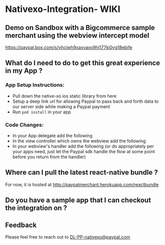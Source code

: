 # Nativexo-Integration- WIKI

## Demo on Sandbox with a Bigcommerce sample merchant using the webview intercept model

https://paypal.box.com/s/yhcjwh9xaxvaxo9hi177ki0vg18ebjfe

## What do I need to do to get this great experience in my App ?

### App Setup Instructions:

* Pull down the native-xo ios static library from here
* Setup a deep link url for allowing Paypal to pass back and forth data to our server side while making a Paypal payment
* Run `pod install` in your app

### Code Changes:

* In your App delegate add the following
* In the view controller which owns the webview add the following
* In your webview's handler add the following (or do appropriately per your apps need, just let the Paypal sdk handle the flow at some point before you return from the handler)

## Where can I pull the latest react-native bundle ?

For now, it is hosted at http://paypalmerchant.herokuapp.com/reactbundle

## Do you have a sample app that I can checkout the integration on ?

## Feedback

Please feel free to reach out to DL-PP-nativexo@paypal.com





